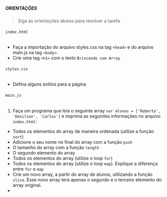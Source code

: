 ##### ORIENTAÇÔES
> Siga as orientações abaixo para resolver a tarefa

###### `index.html`
 - Faça a importação do arquivo styles.css na tag `<head>` e do arquivo main.js na tag `<body>`.
 - Crie uma tag `<h1>` com o texto `Brincando com Array`

###### `styles.css`
 - Defina alguns estilos para a página
 
###### `main.js`

1. Faça um programa que leia o seguinte array `var alunos = ['Roberto', 'Denilson', 'Carlos']` e imprima as seguintes informações no arquivo `index.html`:
  
- Todos os elementos do array de maneira ordenada (utilize a função `sort`)
- Adicione o seu nome no final do array com a função `push`
- O tamanho do array com a função `length`
- O segundo elemento do array
- Todos os elementos do array (utilize o loop `for`)
- Todos os elementos do array (utilize o loop `map`). Explique a diferença entre `for` e `map`
- Crie um novo array, a partir do array de alunos, utilizando a função `slice`. Esse novo array terá apenas o segundo e o terceiro elemento do array original.
- 
